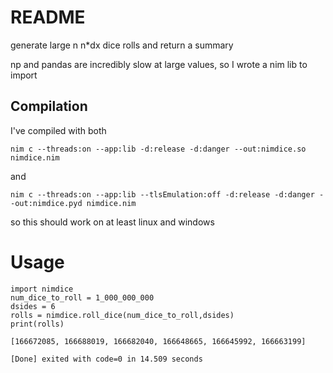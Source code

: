 # README

generate large n n*dx dice rolls and return a summary

np and pandas are incredibly slow at large values, so I wrote a nim lib to import

## Compilation

I've compiled with both

`nim c --threads:on --app:lib -d:release -d:danger --out:nimdice.so nimdice.nim `

and 

`nim c --threads:on --app:lib --tlsEmulation:off -d:release -d:danger --out:nimdice.pyd nimdice.nim`

so this should work on at least linux and windows

# Usage

```
import nimdice
num_dice_to_roll = 1_000_000_000
dsides = 6
rolls = nimdice.roll_dice(num_dice_to_roll,dsides)
print(rolls)
```
`[166672085, 166688019, 166682040, 166648665, 166645992, 166663199]`

`[Done] exited with code=0 in 14.509 seconds`